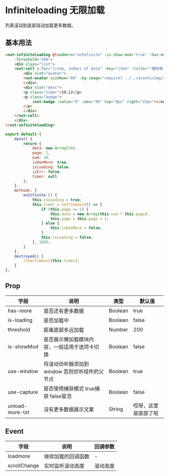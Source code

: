# Infiniteloading 无限加载
列表滚动到底部自动加载更多数据。

## 基本用法

```html
<nut-infiniteloading @loadmore="onInfinite" :is-show-mod="true" :has-more="isHasMore" :is-loading="isLoading"
    :threshold="200">
    <div class="list">
    <nut-cell v-for="(item, index) of data" :key="item" :title="'噜啦噜'+index" sub-title="我又来送福利啦！关注之后你就会">
        <div slot="avatar">
        <nut-avatar sizeNum="60" :bg-image="require('../../assets/img/cell-avatar.jpeg')" bg-icon></nut-avatar>
        </div>
        <div slot="desc">
        <p class="timer">10:12</p>
        <p class="badge">
            <nut-badge :value="9" :max="99" top="0px" right="15px"></nut-badge>
        </p>
        </div>
    </nut-cell>
    </div>
</nut-infiniteloading>
```
```javascript
export default {
    data() {
        return {
            data: new Array(30),
            page: 2,
            num: 30,
            isHasMore: true,
            isLoading: false,
            isErr: false,
            timer: null
        };
    },
    methods: {
        onInfinite () {
            this.isLoading = true;
            this.timer = setTimeout(() => {
                if (this.page <= 5) {
                    this.data = new Array(this.num * this.page);
                    this.page = this.page + 1;
                } else {
                    this.isHasMore = false;
                }
                this.isLoading = false;
            }, 100);
        }
    },
    destroyed() {
        clearTimeout(this.timer);
    }
};
```

## Prop

| 字段 | 说明 | 类型 | 默认值
|----- | ----- | ----- | -----
| has-more | 是否还有更多数据 | Boolean | true
| is-loading | 是否加载中 | Boolean | false
| threshold | 距离底部多远加载 | Number | 200
| is-showMod | 是否展示懒加载模块内容，一般适用于选项卡切换 | Boolean | false
| use-window | 将滚动侦听器添加到 window 否则侦听组件的父节点 | Boolean | true
| use-capture | 是否使用捕获模式 true捕获 false冒泡 | Boolean | false
| unload-more-txt | 没有更多数据展示文案 | String | 哎呀，这里是底部了啦

## Event

| 字段 | 说明 | 回调参数
|----- | ----- | -----
| loadmore | 继续加载的回调函数 | -
| scrollChange | 实时监听滚动高度 | 滚动高度
